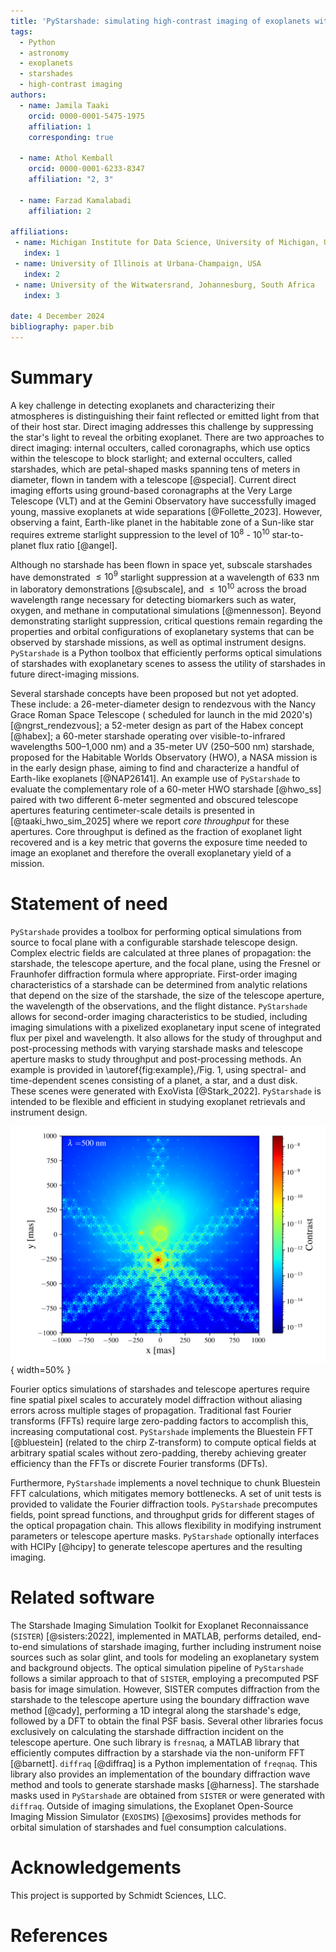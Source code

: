 ```yaml
---
title: 'PyStarshade: simulating high-contrast imaging of exoplanets with starshades'
tags:
  - Python
  - astronomy
  - exoplanets
  - starshades
  - high-contrast imaging
authors:
  - name: Jamila Taaki
    orcid: 0000-0001-5475-1975
    affiliation: 1
    corresponding: true

  - name: Athol Kemball
    orcid: 0000-0001-6233-8347
    affiliation: "2, 3"

  - name: Farzad Kamalabadi
    affiliation: 2

affiliations:
 - name: Michigan Institute for Data Science, University of Michigan, USA
   index: 1
 - name: University of Illinois at Urbana-Champaign, USA
   index: 2
 - name: University of the Witwatersrand, Johannesburg, South Africa
   index: 3

date: 4 December 2024
bibliography: paper.bib
---
```


# Summary

A key challenge in detecting exoplanets and characterizing their atmospheres is distinguishing their faint reflected or emitted light from that of their host star. Direct imaging addresses this challenge by suppressing the star's light to reveal the orbiting exoplanet. There are two approaches to direct imaging: internal occulters, called coronagraphs, which use optics within the telescope to block starlight; and external occulters, called starshades, which are petal-shaped masks spanning tens of meters in diameter, flown in tandem with a telescope [@special]. Current direct imaging efforts using ground-based coronagraphs at the Very Large Telescope (VLT) and at the Gemini Observatory have successfully imaged young, massive exoplanets at wide separations [@Follette_2023]. However, observing a faint, Earth-like planet in the habitable zone of a Sun-like star requires extreme starlight suppression to the level of $10^{8}$ - $10^{10}$ star-to-planet flux ratio [@angel].

Although no starshade has been flown in space yet, subscale starshades have demonstrated $\leq 10^{9}$ starlight suppression at a wavelength of 633 nm in laboratory demonstrations [@subscale], and $\leq 10^{10}$ across the broad wavelength range necessary for detecting biomarkers such as water, oxygen, and methane in computational simulations [@mennesson]. Beyond demonstrating starlight suppression, critical questions remain regarding the properties and orbital configurations of exoplanetary systems that can be observed by starshade missions, as well as optimal instrument designs. `PyStarshade` is a Python toolbox that efficiently performs optical simulations of starshades with exoplanetary scenes to assess the utility of starshades in future direct-imaging missions.

Several starshade concepts have been proposed but not yet adopted. These include: a 26-meter-diameter design to rendezvous with the Nancy Grace Roman Space Telescope ( scheduled for launch in the mid 2020's) [@ngrst_rendezvous]; a 52-meter design as part of the Habex concept [@habex];  a 60-meter starshade operating over visible-to-infrared wavelengths 500–1,000 nm) and a 35-meter UV (250–500 nm) starshade, proposed for the Habitable Worlds Observatory (HWO), a NASA mission is in the early design phase, aiming to find and characterize a handful of Earth-like exoplanets [@NAP26141]. An example use of  `PyStarshade` to evaluate the complementary role of a 60-meter HWO starshade [@hwo_ss] paired with two different 6-meter segmented and obscured telescope apertures featuring centimeter-scale details is presented in [@taaki_hwo_sim_2025] where we report $core$ $throughput$ for these apertures. Core throughput is defined as the fraction of exoplanet light recovered and is a key metric that governs the exposure time needed to image an exoplanet and therefore the overall exoplanetary yield of a mission.

# Statement of need
`PyStarshade` provides a toolbox for performing optical simulations from source to focal plane with a configurable starshade telescope design. Complex electric fields are calculated at three planes of propagation: the starshade, the telescope aperture, and the focal plane, using the Fresnel or Fraunhofer diffraction formula where appropriate. First-order  imaging characteristics of a starshade can be determined from analytic relations that depend on the size of the starshade, the size of the telescope aperture, the wavelength of the observations, and the flight distance. `PyStarshade` allows for second-order imaging characteristics to be studied, including imaging simulations with a pixelized exoplanetary input scene of integrated flux per pixel and wavelength. It also allows for the study of throughput and post-processing methods with varying starshade masks and telescope aperture masks to study throughput and post-processing methods. An example is provided in \autoref{fig:example},/Fig. 1, using spectral- and time-dependent scenes consisting of a planet, a star, and a dust disk. These scenes were generated with ExoVista [@Stark_2022]. `PyStarshade` is intended to be flexible and efficient in studying exoplanet retrievals and instrument design.

![A starshade imaging simulation at a wavelength of 500 nm with a synthetic exoplanetary input scene (generated with ExoVista): three exoplanets are directly visible, while two more sit inside the starshade suppression zone. The scene assumes a 60 m HWO starshade paired with a 6 m segmented telescope; the planets in the scene have planet-to-star flux ratios between $10^{-8}$ and $10^{-10}$. \label{fig:example}](exo_scene.png){ width=50% }

Fourier optics simulations of starshades and telescope apertures require fine spatial pixel scales to accurately model diffraction without aliasing errors across multiple stages of propagation. Traditional fast Fourier transforms (FFTs) require large zero-padding factors to accomplish this, increasing computational cost. `PyStarshade` implements the Bluestein FFT [@bluestein] (related to the chirp Z-transform) to compute optical fields at arbitrary spatial scales without zero-padding, thereby achieving greater efficiency than the FFTs or discrete Fourier transforms (DFTs). 

Furthermore, `PyStarshade` implements a novel technique to chunk Bluestein FFT calculations, which mitigates memory bottlenecks. A set of unit tests is provided to validate the Fourier diffraction tools. `PyStarshade` precomputes fields, point spread functions, and throughput grids for different stages of the optical propagation chain. This allows flexibility in modifying instrument parameters or telescope aperture masks. `PyStarshade` optionally interfaces with HCIPy [@hcipy] to generate telescope apertures and the resulting imaging.

# Related software
The Starshade Imaging Simulation Toolkit for Exoplanet Reconnaissance (`SISTER`) [@sisters:2022], implemented in MATLAB, performs detailed, end-to-end simulations of starshade imaging, further including instrument noise sources such as solar glint, and tools for modeling an exoplanetary system and background objects. The optical simulation pipeline of `PyStarshade` follows a similar approach to that of `SISTER`, employing a precomputed PSF basis for image simulation. However, SISTER computes diffraction from the starshade to the telescope aperture using the boundary diffraction wave method [@cady], performing a 1D integral along the starshade's edge, followed by a DFT to obtain the final PSF basis. Several other libraries focus exclusively on calculating the starshade diffraction incident on the telescope aperture. One such library is `fresnaq`, a MATLAB library that efficiently computes diffraction by a starshade via the non-uniform FFT [@barnett]. `diffraq` [@diffraq] is a Python implementation of `freqnaq`. This library also provides an implementation of the boundary diffraction wave method and tools to generate starshade masks [@harness]. The starshade masks used in `PyStarshade` are obtained from `SISTER` or were generated with `diffraq`. Outside of imaging simulations, the Exoplanet Open-Source Imaging Mission Simulator (`EXOSIMS`) [@exosims] provides methods for orbital simulation of starshades and fuel consumption calculations.

# Acknowledgements

This project is supported by Schmidt Sciences, LLC.

# References
